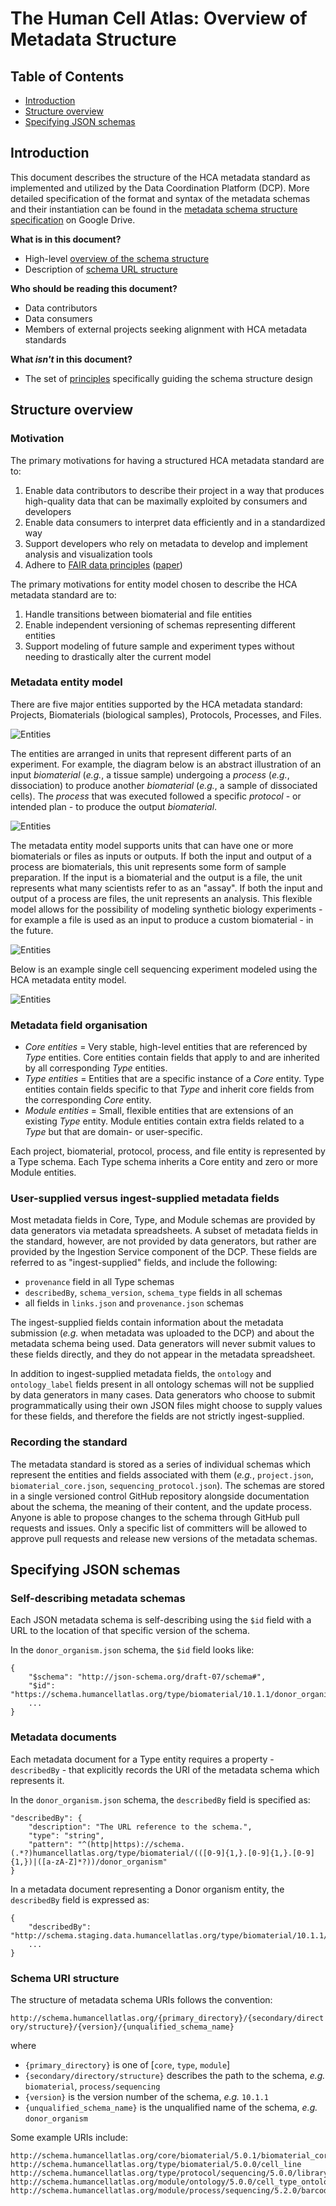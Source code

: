 # The Human Cell Atlas: Overview of Metadata Structure

## Table of Contents
- [Introduction](#introduction)
- [Structure overview](#structure-overview)
- [Specifying JSON schemas](#specifying-json-schemas)

## Introduction

This document describes the structure of the HCA metadata standard as implemented and utilized by the Data Coordination Platform (DCP). More detailed specification of the format and syntax of the metadata schemas and their instantiation can be found in the [metadata schema structure specification](https://docs.google.com/document/d/1pxQj7BfM8HHgD4ilm4dlvZuZATfJkNC5s_-TUoA4lYA/edit?ts=59b16455) on Google Drive.

**What is in this document?**
 - High-level [overview of the schema structure](#structure-overview)
 - Description of [schema URL structure](#specifying-schema-urls)

**Who should be reading this document?**
 - Data contributors
 - Data consumers
 - Members of external projects seeking alignment with HCA metadata standards

**What *isn't* in this document?**
 - The set of [principles](rationale.md#design-choices) specifically guiding the schema structure design
 
## Structure overview

### Motivation

The primary motivations for having a structured HCA metadata standard are to:

1. Enable data contributors to describe their project in a way that produces high-quality data that can be maximally exploited by consumers and developers
1. Enable data consumers to interpret data efficiently and in a standardized way
1. Support developers who rely on metadata to develop and implement analysis and visualization tools
1. Adhere to [FAIR data principles](https://www.force11.org/group/fairgroup/fairprinciples) ([paper](https://www.nature.com/articles/sdata201618))


The primary motivations for entity model chosen to describe the HCA metadata standard are to:

1. Handle transitions between biomaterial and file entities
1. Enable independent versioning of schemas representing different entities
1. Support modeling of future sample and experiment types without needing to drastically alter the current model

### Metadata entity model

There are five major entities supported by the HCA metadata standard: Projects, Biomaterials (biological samples), Protocols, Processes, and Files.

![Entities](images/entities.jpg)

The entities are arranged in units that represent different parts of an experiment. For example, the diagram below is an abstract illustration of an input *biomaterial* (*e.g.*, a tissue sample) undergoing a *process* (*e.g.*, dissociation) to produce another *biomaterial* (*e.g.*, a sample of dissociated cells). The *process* that was executed followed a specific *protocol* - or intended plan - to produce the output *biomaterial*.

![Entities](images/unit_of_hierarcy.jpg)

The metadata entity model supports units that can have one or more biomaterials or files as inputs or outputs. If both the input and output of a process are biomaterials, this unit represents some form of sample preparation. If the input is a biomaterial and the output is a file, the unit represents what many scientists refer to as an "assay". If both the input and output of a process are files, the unit represents an analysis. This flexible model allows for the possibility of modeling synthetic biology experiments - for example a file is used as an input to produce a custom biomaterial - in the future.

![Entities](images/unit_scenarios.jpg)

Below is an example single cell sequencing experiment modeled using the HCA metadata entity model.

![Entities](images/project_scenario.jpg)

### Metadata field organisation 

- *Core entities* = Very stable, high-level entities that are referenced by *Type* entities. Core entities contain fields that apply to and are inherited by all corresponding *Type* entities.
- *Type entities* = Entities that are a specific instance of a *Core* entity. Type entities contain fields specific to that *Type* and inherit core fields from the corresponding *Core* entity.
- *Module entities* = Small, flexible entities that are extensions of an existing *Type* entity. Module entities contain extra fields related to a *Type* but that are domain- or user-specific.

Each project, biomaterial, protocol, process, and file entity is represented by a Type schema. Each Type schema inherits a Core entity and zero or more Module entities. 

### User-supplied versus ingest-supplied metadata fields

Most metadata fields in Core, Type, and Module schemas are provided by data generators via metadata spreadsheets. A subset of metadata fields in the standard, however, are not provided by data generators, but rather are provided by the Ingestion Service component of the DCP. These fields are referred to as "ingest-supplied" fields, and include the following:

- `provenance` field in all Type schemas
- `describedBy`, `schema_version`, `schema_type` fields in all schemas
- all fields in `links.json` and `provenance.json` schemas

The ingest-supplied fields contain information about the metadata submission (*e.g.* when metadata was uploaded to the DCP) and about the metadata schema being used. Data generators will never submit values to these fields directly, and they do not appear in the metadata spreadsheet.

In addition to ingest-supplied metadata fields, the `ontology` and `ontology_label` fields present in all ontology schemas will not be supplied by data generators in many cases. Data generators who choose to submit programmatically using their own JSON files might choose to supply values for these fields, and therefore the fields are not strictly ingest-supplied.

### Recording the standard

The metadata standard is stored as a series of individual schemas which represent the entities and fields associated with them (*e.g.*, `project.json`, `biomaterial_core.json`, `sequencing_protocol.json`). The schemas are stored in a single versioned control GitHub repository alongside documentation about the schema, the meaning of their content, and the update process. Anyone is able to propose changes to the schema through GitHub pull requests and issues. Only a specific list of committers will be allowed to approve pull requests and release new versions of the metadata schemas.

## Specifying JSON schemas

### Self-describing metadata schemas

Each JSON metadata schema is self-describing using the `$id` field with a URL to the location of that specific version of the schema. 

In the `donor_organism.json` schema, the `$id` field looks like: 

    {
        "$schema": "http://json-schema.org/draft-07/schema#",
        "$id": "https://schema.humancellatlas.org/type/biomaterial/10.1.1/donor_organism",
        ...
    }

### Metadata documents

Each metadata document for a Type entity requires a property - `describedBy` - that explicitly records the URI of the metadata schema which represents it.  

In the `donor_organism.json` schema, the `describedBy` field is specified as: 

    "describedBy": {
        "description": "The URL reference to the schema.",
        "type": "string",
        "pattern": "^(http|https)://schema.(.*?)humancellatlas.org/type/biomaterial/(([0-9]{1,}.[0-9]{1,}.[0-9]{1,})|([a-zA-Z]*?))/donor_organism"
    }
    
In a metadata document representing a Donor organism entity, the `describedBy` field is expressed as:

    {
        "describedBy": "http://schema.staging.data.humancellatlas.org/type/biomaterial/10.1.1/donor_organism",
        ...
    }

### Schema URI structure

The structure of metadata schema URIs follows the convention:

`http://schema.humancellatlas.org/{primary_directory}/{secondary/directory/structure}/{version}/{unqualified_schema_name}`

where

- `{primary_directory}` is one of [`core`, `type`, `module`]
- `{secondary/directory/structure}` describes the path to the schema, *e.g.* `biomaterial`, `process/sequencing`
- `{version}` is the version number of the schema, *e.g.* `10.1.1`
- `{unqualified_schema_name}` is the unqualified name of the schema, *e.g.* `donor_organism`

Some example URIs include:

```
http://schema.humancellatlas.org/core/biomaterial/5.0.1/biomaterial_core
http://schema.humancellatlas.org/type/biomaterial/5.0.0/cell_line
http://schema.humancellatlas.org/type/protocol/sequencing/5.0.0/library_preparation_protocol
http://schema.humancellatlas.org/module/ontology/5.0.0/cell_type_ontology
http://schema.humancellatlas.org/module/process/sequencing/5.2.0/barcode
```

